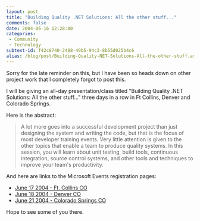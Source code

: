 ```yaml
---
layout: post
title: "Building Quality .NET Solutions: All the other stuff..."
comments: false
date: 2004-06-16 12:28:00
categories:
 - Community
 - Technology
subtext-id: f42c8740-2408-49b5-94c3-8b55d025b4c6
alias: /blog/post/Building-Quality-NET-Solutions-All-the-other-stuff.aspx
---
```



Sorry for the late reminder on this, but I have been so heads down on other project work that I completely forgot to post this.

I will be giving an all-day presentation/class titled "Building Quality .NET Solutions: All the other stuff..." three days in a row in Ft Collins, Denver and Colorado Springs.

Here is the abstract:

> A lot more goes into a successful development project than just designing the system and writing the code, but that is the focus of most developer training events. Very little attention is given to the other topics that enable a team to produce quality systems. In this session, you will learn about unit testing, build tools, continuous integration, source control systems, and other tools and techniques to improve your team's productivity.

And here are links to the Microsoft Events registration pages:

  * [June 17 2004 - Ft. Collins CO](http://msevents.microsoft.com/cui/EventDetail.aspx?culture=en-US&EventID=1032253752)
  * [June 18 2004 - Denver CO](http://msevents.microsoft.com/cui/EventDetail.aspx?culture=en-US&EventID=1032253753)
  * [June 21 2004 - Colorado Springs CO](http://msevents.microsoft.com/cui/EventDetail.aspx?culture=en-US&EventID=1032253754)

Hope to see some of you there.

